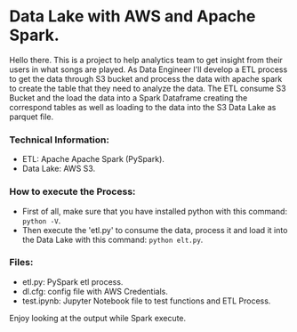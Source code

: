 # Data Lake with AWS and Apache Spark.
Hello there. This is a project to help analytics team to get insight from their users in what songs are played. As Data Engineer I'll develop a ETL process to get the data through S3 bucket and process the data with apache spark to create the table that they need to analyze the data.
The ETL consume S3 Bucket and the load the data into a Spark Dataframe creating the correspond tables as well as loading to the data into the S3 Data Lake as parquet file.

### Technical Information:
* ETL: Apache Apache Spark (PySpark).
* Data Lake: AWS S3.

### How to execute the Process:
* First of all, make sure that you have installed python with this command: ```python -V```.
* Then execute the 'etl.py' to consume the data, process it and load it into the Data Lake with this command: ```python elt.py```.

### Files:
* etl.py: PySpark etl process.
* dl.cfg: config file with AWS Credentials.
* test.ipynb: Jupyter Notebook file to test functions and ETL Process.

Enjoy looking at the output while Spark execute.